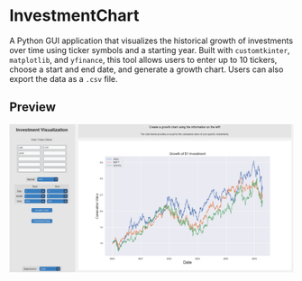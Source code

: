 # InvestmentChart

A Python GUI application that visualizes the historical growth of investments over time using ticker symbols and a starting year. Built with `customtkinter`, `matplotlib`, and `yfinance`, this tool allows users to enter up to 10 tickers, choose a start and end date, and generate a growth chart. Users can also export the data as a `.csv` file.

## Preview
![App Screenshot](assets/GrowthChart.png)
